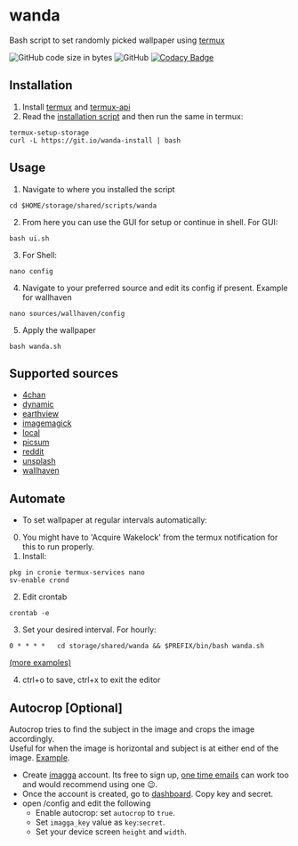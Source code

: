 # wanda
Bash script to set randomly picked wallpaper using [termux](https://github.com/termux/termux-app)

![GitHub code size in bytes](https://img.shields.io/github/languages/code-size/ksyko/wanda) ![GitHub](https://img.shields.io/github/license/ksyko/wanda) [![Codacy Badge](https://app.codacy.com/project/badge/Grade/e5aacd529ce04f3fb8c0f9ce6a3bdd9e)](https://www.codacy.com/gh/ksyko/wanda/dashboard?utm_source=github.com&amp;utm_medium=referral&amp;utm_content=ksyko/wanda&amp;utm_campaign=Badge_Grade)

## Installation

1. Install [termux](https://f-droid.org/en/packages/com.termux/) and [termux-api](https://f-droid.org/en/packages/com.termux.api/)
2. Read the [installation script](https://git.io/wanda-install) and then run the same in termux:

```
termux-setup-storage
curl -L https://git.io/wanda-install | bash
```

## Usage

1. Navigate to where you installed the script
  ```
  cd $HOME/storage/shared/scripts/wanda
  ```
2. From here you can use the GUI for setup or continue in shell. For GUI:
```
bash ui.sh
```
3. For Shell:
```
nano config
```
4. Navigate to your preferred source and edit its config if present. Example for wallhaven
```
nano sources/wallhaven/config
```
5. Apply the wallpaper
```
bash wanda.sh
```

## Supported sources
- [4chan](https://4chan.org/)
- [dynamic](https://github.com/GitGangGuy/dynamic-wallpaper-improved)
- [earthview](https://earthview.withgoogle.com/)
- [imagemagick](https://legacy.imagemagick.org/Usage/canvas/)
- [local](https://wiki.termux.com/wiki/Termux-setup-storage)
- [picsum](https://picsum.photos/)
- [reddit](https://old.reddit.com/)
- [unsplash](https://unsplash.com/)
- [wallhaven](https://wallhaven.cc/)

## Automate

* To set wallpaper at regular intervals automatically:

0. You might have to 'Acquire Wakelock' from the termux notification for this to run properly.
1. Install:
```
pkg in cronie termux-services nano
sv-enable crond
```
2. Edit crontab
```
crontab -e
```
3. Set your desired interval. For hourly:
```
0 * * * *   cd storage/shared/wanda && $PREFIX/bin/bash wanda.sh
```
[(more examples)](https://crontab.guru/examples.html)

4. ctrl+o to save, ctrl+x to exit the editor


## Autocrop [Optional]

  Autocrop tries to find the subject in the image and crops the image accordingly. <br>
  Useful for when the image is horizontal and subject is at either end of the image. [Example](https://miro.medium.com/max/2048/0*sRE3XCJI0s00wFb-). <br>

  * Create [imagga](https://imagga.com/auth/signup) account. Its free to sign up, [one time emails](https://privacytoolslist.com/#one-time-emails) can work too and would recommend using one 😉.
  * Once the account is created, go to [dashboard](https://imagga.com/profile/dashboard). Copy key and secret.
  * open /config and edit the following
    * Enable autocrop: set `autocrop` to `true`.
    * Set `imagga_key` value as `key`:`secret`.
    * Set your device screen `height` and `width`.

